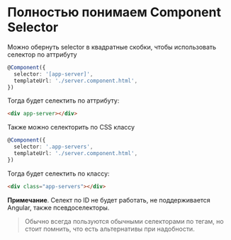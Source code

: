 # Полностью понимаем Component Selector

Можно обернуть selector в квадратные скобки, чтобы использовать селектор по аттрибуту
```typescript
@Component({
  selector: '[app-server]',
  templateUrl: './server.component.html',
})
```

Тогда будет селектить по аттрибуту:
```html
<div app-server></div>
```

Также можно селекторить по CSS классу
```typescript
@Component({
  selector: '.app-servers',
  templateUrl: './server.component.html',
})
```

Тогда будет селектить по классу:
```html
<div class="app-servers"></div>
```

**Примечание**. Селект по ID не будет работать, не поддерживается Angular, также псевдоселекторы.

> Обычно всегда пользуются обычными селекторами по тегам, но стоит помнить, что есть альтернативы при надобности.

